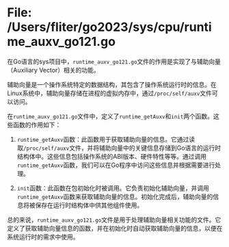 # File: /Users/fliter/go2023/sys/cpu/runtime_auxv_go121.go

在Go语言的sys项目中，`runtime_auxv_go121.go`文件的作用是实现了与辅助向量（Auxiliary Vector）相关的功能。

辅助向量是一个操作系统特定的数据结构，其包含了操作系统运行时的信息。在Linux系统中，辅助向量存储在进程的虚拟内存中，通过`/proc/self/auxv`文件可以访问。

在`runtime_auxv_go121.go`文件中，定义了`runtime_getAuxv`和`init`两个函数。这些函数的作用如下：

1. `runtime_getAuxv`函数：此函数用于获取辅助向量的信息。它通过读取`/proc/self/auxv`文件，并将辅助向量中的关键信息存储到Go语言的运行时结构体中。这些信息包括操作系统的ABI版本、硬件特性等等。通过调用`runtime_getAuxv`函数，我们可以在Go程序中访问这些信息并根据需要进行处理。

2. `init`函数：此函数在包初始化时被调用。它负责初始化辅助向量，并调用`runtime_getAuxv`函数来获取辅助向量的信息。初始化完成后，辅助向量的信息将被保存在运行时结构体中供其他组件使用。

总的来说，`runtime_auxv_go121.go`文件是用于处理辅助向量相关功能的文件。它定义了获取辅助向量信息的函数，并在初始化时自动获取辅助向量的信息，以便在系统运行时的需求中使用。

